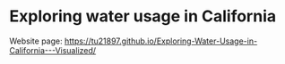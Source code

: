 # Exploring water usage in California

Website page: https://tu21897.github.io/Exploring-Water-Usage-in-California---Visualized/
